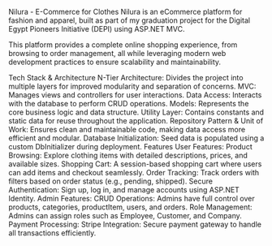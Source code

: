 Nilura - E-Commerce for Clothes
Nilura is an eCommerce platform for fashion and apparel, built as part of my graduation project for the Digital Egypt Pioneers Initiative (DEPI) using ASP.NET MVC.

This platform provides a complete online shopping experience, from browsing to order management, all while leveraging modern web development practices to ensure scalability and maintainability.

Tech Stack & Architecture
N-Tier Architecture: Divides the project into multiple layers for improved modularity and separation of concerns.
MVC: Manages views and controllers for user interactions.
Data Access: Interacts with the database to perform CRUD operations.
Models: Represents the core business logic and data structure.
Utility Layer: Contains constants and static data for reuse throughout the application.
Repository Pattern & Unit of Work: Ensures clean and maintainable code, making data access more efficient and modular.
Database Initialization: Seed data is populated using a custom DbInitializer during deployment.
Features
User Features:
Product Browsing: Explore clothing items with detailed descriptions, prices, and available sizes.
Shopping Cart: A session-based shopping cart where users can add items and checkout seamlessly.
Order Tracking: Track orders with filters based on order status (e.g., pending, shipped).
Secure Authentication: Sign up, log in, and manage accounts using ASP.NET Identity.
Admin Features:
CRUD Operations: Admins have full control over products, categories, productItem, users, and orders.
Role Management: Admins can assign roles such as Employee, Customer, and Company.
Payment Processing:
Stripe Integration: Secure payment gateway to handle all transactions efficiently.
